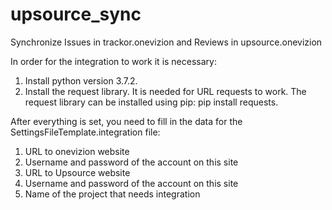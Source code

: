 # upsource_sync
Synchronize Issues in trackor.onevizion and Reviews in upsource.onevizion

In order for the integration to work it is necessary:
1) Install python version 3.7.2.
2) Install the request library. It is needed for URL requests to work.
The request library can be installed using pip: pip install requests.

After everything is set, you need to fill in the data for the SettingsFileTemplate.integration file:
1) URL to onevizion website
2) Username and password of the account on this site
3) URL to Upsource website
4) Username and password of the account on this site
5) Name of the project that needs integration
